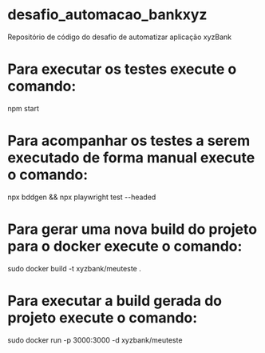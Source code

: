 # desafio_automacao_bankxyz
Repositório de código do desafio de automatizar aplicação xyzBank

# Para executar os testes execute o comando:
  npm start
  
# Para acompanhar os testes a serem executado de forma manual execute o comando:
 npx bddgen && npx playwright test --headed
 
# Para gerar uma nova build do projeto para o docker execute o comando:
  sudo docker build -t xyzbank/meuteste .

# Para executar a build gerada do projeto execute o comando:
  sudo docker run -p 3000:3000 -d xyzbank/meuteste
